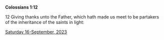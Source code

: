 **Colossians 1:12**

12 Giving thanks unto the Father, which hath made us meet to be partakers of the inheritance of the saints in light:

[Saturday 16-September, 2023](https://getbible.net/kjv/Colossians/1/12)
